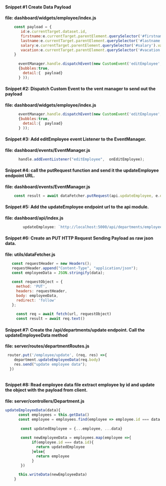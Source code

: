 #### Snippet #1  Create Data Payload
__file: dashboard/widgets/employee/index.js__  
```js
    const payload = {
       id:e.currentTarget.dataset.id,
       firstname:e.currentTarget.parentElement.querySelector('#firstname').value.trim(),
       lastname:e.currentTarget.parentElement.querySelector('#lastname').value.trim(),
       salary:e.currentTarget.parentElement.querySelector('#salary').value.trim(),
       vacation:e.currentTarget.parentElement.querySelector('#vacation').value.trim(),
    }
   
      eventManager.handle.dispatchEvent(new CustomEvent('editEmployee', 
      {bubbles:true, 
        detail:{  payload}
      } ));
```

#### Snippet #2: Dispatch Custom Event to the vent manager to send out the payload  
__file: dashboard/widgets/employee/index.js__  
```js
      eventManager.handle.dispatchEvent(new CustomEvent('editEmployee', 
      {bubbles:true, 
        detail:{  payload}
      } ));
```

#### Snippet #3:  Add editEmployee event Listener to the EventManager.  
__file: dashboard/events/EventManager.js__
```js
      handle.addEventListener("editEmployee",  onEditEmployee);
```

#### Snippet #4: call the putRequest function and send it the updateEmployee endpoint URL.  
__file: dashboard/events/EventManager.js__
```js
    const result = await dataFetcher.putRequest(api.updateEmployee, e.detail.payload);
```

#### Snippet #5:  Add the updateEmployee endpoint url to the api module.  
__file: dashboard/api/index.js__
```js
        updateEmployee: `http://localhost:5000/api/departments/employee/update`,
```

#### Snippet #6:  Create an PUT HTTP Request Sending Payload as raw json data.  
__file: utils/dataFetcher.js__
```js
   const requestHeader = new Headers();
   requestHeader.append("Content-Type", "application/json");
   const employeeData = JSON.stringify(data);
 
   const requestObject = {
     method: 'PUT',
     headers: requestHeader,
     body: employeeData,
     redirect: 'follow'
   };
   
     const req = await fetch(url, requestObject)
     const result = await req.text()

```

#### Snippet #7:  Create the /api/departments/update endpoint. Call the updateEmployeeData method
__file: server/routes/departmentRoutes.js__
```js
 router.put('/employee/update', (req, res) =>{
    department.updateEmployeeData(req.body)
    res.send("update employee data");
  })
 
```

#### Snippet #8: Read employee data file extract employee by id and update the object with the payload from client.
__file: server/controllers/Department.js__
```js
updateEmployeeData(data){
      const employees = this.getData()
      const employee = employees.find(employee => employee.id === data.id)
 
       const updatedEmployee = {...employee, ...data}
       
       const newEmployeeData = employees.map(employee =>{
            if(employee.id === data.id){
              return updatedEmployee
            }else{
              return employee
            }
       })
       
      this.writeData(newEmployeeData)
    }
 
```







